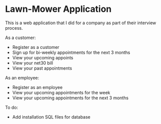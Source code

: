 Lawn-Mower Application
============

This is a web application that I did for a company as part of their interview process.

As a customer:
- Register as a customer
- Sign up for bi-weekly appointments for the next 3 months
- View your upcoming appoints
- View your net30 bill
- View your past appointments

As an employee:
- Register as an employee
- View your upcoming appointments for the week
- View your upcoming appointments for the next 3 months

To do:
- Add installation SQL files for database